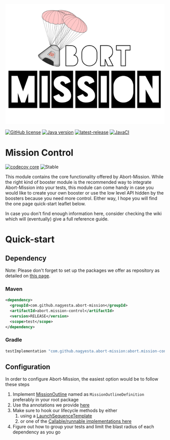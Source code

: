 ![Abort-Mission](../.github/assets/Abort-Mission-logo_export_transparent_640.png)

[![GitHub license](https://img.shields.io/github/license/nagyesta/abort-mission?color=blue)](https://raw.githubusercontent.com/nagyesta/abort-mission/main/LICENSE)
[![Java version](https://img.shields.io/badge/Java%20version-8-yellow?logo=java)](https://img.shields.io/badge/Java%20version-8-yellow?logo=java)
[![latest-release](https://img.shields.io/github/v/tag/nagyesta/abort-mission?color=blue&logo=git&label=releases&sort=semver)](https://github.com/nagyesta/abort-mission/releases)
[![JavaCI](https://img.shields.io/github/workflow/status/nagyesta/abort-mission/JavaCI?logo=github)](https://img.shields.io/github/workflow/status/nagyesta/abort-mission/JavaCI?logo=github)


# Mission Control

[![codecov core](https://img.shields.io/codecov/c/github/nagyesta/abort-mission?label=Coverage:%20MissionControl&flag=core&token=I832ZCIONI)](https://img.shields.io/codecov/c/github/nagyesta/abort-mission?label=Coverage:%20MissionControl&flag=core&token=I832ZCIONI)
![[Stable](https://img.shields.io/badge/Maturity-stable-green)](https://img.shields.io/badge/Maturity-stable-green)

This module contains the core functionality offered by Abort-Mission. While the right kind of booster
module is the recommended way to integrate Abort-Mission into your tests, this module can come handy
in case you would like to create your own booster or use the low level API hidden by the boosters
because you need more control. Either way, I hope you will find the one page quick-start leaflet below.

In case you don't find enough information here, consider checking the wiki which will (eventually)
give a full reference guide.

# Quick-start

## Dependency

Note: Please don't forget to set up the packages we offer as repository as detailed on
[this page](https://docs.github.com/en/free-pro-team@latest/packages/using-github-packages-with-your-projects-ecosystem).

### Maven

```xml
<dependency>
  <groupId>com.github.nagyesta.abort-mission</groupId>
  <artifactId>abort.mission-control</artifactId>
  <version>RELEASE</version>
  <scope>test</scope>
</dependency>
```
### Gradle

```groovy
testImplementation "com.github.nagyesta.abort-mission:abort.mission-control:+"
```

## Configuration

In order to configure Abort-Mission, the easiest option would be to follow these steps

1. Implement [MissionOutline](./src/main/java/com/github/nagyesta/abortmission/core/outline/MissionOutline.java) named as `MissionOutlineDefinition`
preferably in your root package
2. Use tha annotations we provide [here](./src/main/java/com/github/nagyesta/abortmission/core/annotation/)
3. Make sure to hook our lifecycle methods by either
   1. using a [LaunchSequenceTemplate](./src/main/java/com/github/nagyesta/abortmission/core/LaunchSequenceTemplate.java) 
   2. or one of the [Callable/runnable implementations here](./src/main/java/com/github/nagyesta/abortmission/core/selfpropelled/) 
4. Figure out how to group your tests and limit the blast radius of each dependency as you go

